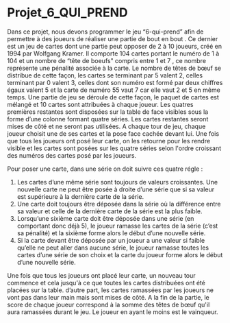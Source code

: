 # Projet_6_QUI_PREND


Dans ce projet, nous devons programmer le jeu  “6-qui-prend” afin de permettre à des joueurs de réaliser une partie de bout en bout . 
Ce dernier est un jeu de cartes dont une partie peut opposer de 2 à 10 joueurs, créé en 1994  par Wolfgang Kramer. 
Il comporte 104 cartes portant le numéro de 1 à 104 et un nombre de “tête de boeufs" compris entre 1 et 7 , ce nombre représente une pénalité associée à la carte. Le nombre de têtes de bœuf se distribue de cette façon, les cartes se terminant par 5 valent 2, celles terminant par 0 valent 3, celles dont son numéro est formé par deux chiffres égaux valent 5 et la carte de numéro 55 vaut 7 car elle vaut 2 et 5 en même temps. 
Une partie de jeu se déroule de cette façon, le paquet de cartes est mélangé et 10 cartes sont attribuées à chaque joueur. Les quatres premières restantes sont disposées sur la table de face visibles sous la forme d’une colonne formant quatre séries. Les cartes restantes seront mises de côté et ne seront pas utilisées.
A chaque tour de jeu, chaque joueur choisit une de ses cartes et la pose face cachée devant lui. Une fois que tous les joueurs ont posé leur carte, on les retourne pour les rendre visible et les cartes sont posées sur les quatre séries selon l'ordre croissant des numéros des cartes posé par les joueurs.


Pour poser une carte, dans une série on doit suivre ces quatre régle :
1. Les cartes d’une même série sont toujours de valeurs croissantes. Une nouvelle carte ne peut être posée à droite d’une série que si sa valeur est supérieure à la dernière carte de la série.
2. Une carte doit toujours être déposée dans la série où la différence entre sa valeur et celle de la dernière carte de la série est la plus faible.
3. Lorsqu’une sixième carte doit être déposée dans une série (en comportant donc déjà 5), le joueur ramasse les cartes de la série (c’est sa pénalité) et la sixième forme alors le début d’une nouvelle série.
4. Si la carte devant être déposée par un joueur a une valeur si faible qu’elle ne peut aller dans aucune série, le joueur ramasse toutes les cartes d’une série de son choix et la carte du joueur forme alors le début d’une nouvelle série.

Une fois que tous les joueurs ont placé leur carte, un nouveau tour commence et cela jusqu'à ce que toutes les cartes distribuées ont été placées sur la table. d’autre part, les cartes ramassées par les joueurs ne vont pas dans leur main mais sont mises de côté. 
A la fin de la partie, le score de chaque joueur correspond à la somme des têtes de bœuf qu'il aura ramassées durant le jeu. Le joueur en ayant le moins est le vainqueur.
